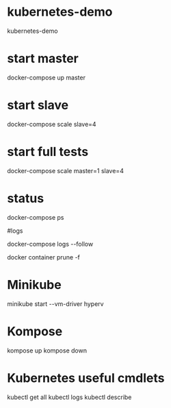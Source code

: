 # kubernetes-demo

kubernetes-demo

# start master

docker-compose up master

# start slave

docker-compose scale slave=4

# start full tests

docker-compose scale master=1 slave=4

# status

docker-compose ps

#logs

docker-compose logs --follow

docker container prune -f

# Minikube

minikube start --vm-driver hyperv

# Kompose

kompose up
kompose down

# Kubernetes useful cmdlets

kubectl get all
kubectl logs <pod>
kubectl describe <pod>
